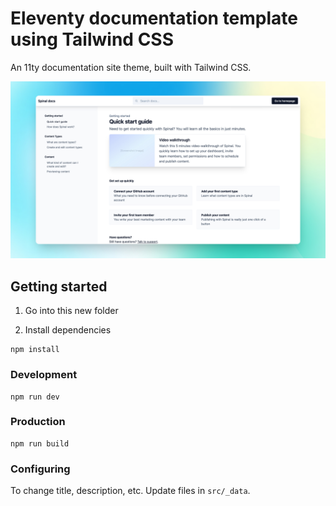 # Eleventy documentation template using Tailwind CSS

An 11ty documentation site theme, built with Tailwind CSS.

<img src="https://github.com/spinalcms/11ty-docs-template/blob/main/11ty-docs-preview.jpg?raw=true" alt="preview of the Eleventy documentation theme, built with Tailwind CSS" />


## Getting started

1. Go into this new folder

2. Install dependencies

```shell
npm install
```

### Development

```shell
npm run dev
```


### Production

```shell
npm run build
```


### Configuring

To change title, description, etc. Update files in ``src/_data``.


